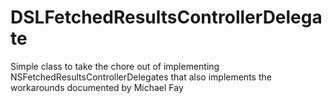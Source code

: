 DSLFetchedResultsControllerDelegate
===================================

Simple class to take the chore out of implementing NSFetchedResultsControllerDelegates that also implements the workarounds documented by Michael Fay